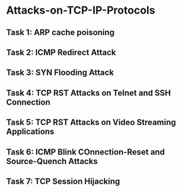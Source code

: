 # Attacks-on-TCP-IP-Protocols

## Task 1: ARP cache poisoning
## Task 2: ICMP Redirect Attack
## Task 3: SYN Flooding Attack
## Task 4: TCP RST Attacks on Telnet and SSH Connection
## Task 5: TCP RST Attacks on Video Streaming Applications
## Task 6: ICMP Blink COnnection-Reset and Source-Quench Attacks
## Task 7: TCP Session Hijacking
